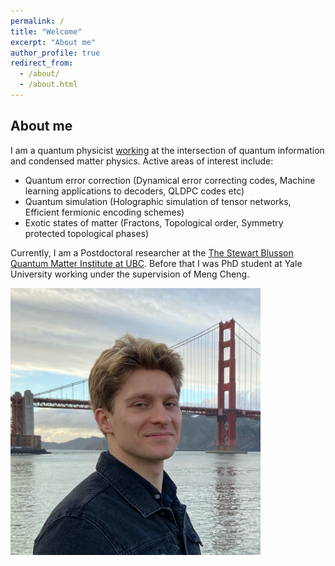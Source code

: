 ```yaml
---
permalink: /
title: "Welcome"
excerpt: "About me"
author_profile: true
redirect_from: 
  - /about/
  - /about.html
---
```


## About me

I am a quantum physicist [working](https://scholar.google.com/citations?user=fgjI_voAAAAJ&hl=en) at the intersection of quantum information and condensed matter physics. Active areas of interest include:
* Quantum error correction (Dynamical error correcting codes, Machine learning applications to decoders, QLDPC codes etc)
* Quantum simulation (Holographic simulation of tensor networks, Efficient fermionic encoding schemes)
* Exotic states of matter (Fractons, Topological order, Symmetry protected topological phases)


Currently, I am a Postdoctoral researcher at the [The Stewart Blusson Quantum Matter Institute at UBC](https://qmi.ubc.ca/). Before that I was PhD student at Yale University working under the supervision of Meng Cheng.



<img src="IMG_9284.JPG" alt="drawing" width="400" />
